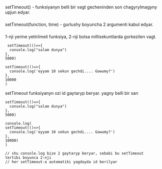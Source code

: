 setTimeout() - funksiyanyn belli bir vagt gecheninden son chagyrylmagyny upjun edyar.
###
setTimeout(function, time) - gurlushy boyuncha 2 argumenti kabul edyar.
###
1-nji yerine yetirilmeli funksiya, 2-nji bolsa millisekuntlarda gorkezilen vagt.
```
 setTimeout(()=>{
  console.log("salam dunya")
}, 
5000)

setTimeout(()=>{
  console.log('eyyam 10 sekun gechdi.... Gowumy?')
},
10000
)

```
setTimeout funksiyanyn ozi id gaytaryp beryar. yagny belli bir san
```
setTimeout(()=>{
  console.log("salam dunya")
}, 
5000)

console.log(
setTimeout(()=>{
  console.log('eyyam 10 sekun gechdi.... Gowumy?')
},
10000)
)

// shu console.log bize 2 gaytaryp beryar, sebabi bu setTimeout tertibi boyunca 2-nji
// her setTimeout-a automatiki yagdayda id berilyar
```
##
